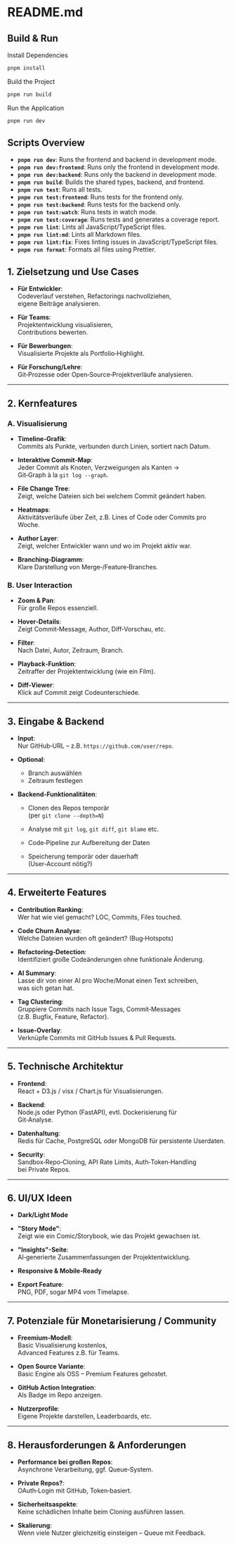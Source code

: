 # README.md

## Build & Run

Install Dependencies

```bash
pnpm install
```

Build the Project

```bash
pnpm run build
```

Run the Application

```bash
pnpm run dev
```

## Scripts Overview

- **`pnpm run dev`**: Runs the frontend and backend in development mode.
- **`pnpm run dev:frontend`**: Runs only the frontend in development mode.
- **`pnpm run dev:backend`**: Runs only the backend in development mode.
- **`pnpm run build`**: Builds the shared types, backend, and frontend.
- **`pnpm run test`**: Runs all tests.
- **`pnpm run test:frontend`**: Runs tests for the frontend only.
- **`pnpm run test:backend`**: Runs tests for the backend only.
- **`pnpm run test:watch`**: Runs tests in watch mode.
- **`pnpm run test:coverage`**: Runs tests and generates a coverage report.
- **`pnpm run lint`**: Lints all JavaScript/TypeScript files.
- **`pnpm run lint:md`**: Lints all Markdown files.
- **`pnpm run lint:fix`**: Fixes linting issues in JavaScript/TypeScript files.
- **`pnpm run format`**: Formats all files using Prettier.

## **1. Zielsetzung und Use Cases**

- **Für Entwickler**:  
  Codeverlauf verstehen, Refactorings nachvollziehen,  
  eigene Beiträge analysieren.

- **Für Teams**:  
  Projektentwicklung visualisieren,  
  Contributions bewerten.

- **Für Bewerbungen**:  
  Visualisierte Projekte als Portfolio‑Highlight.

- **Für Forschung/Lehre**:  
  Git‑Prozesse oder Open‑Source‑Projektverläufe analysieren.

---

## **2. Kernfeatures**

### **A. Visualisierung**

- **Timeline‑Grafik**:  
  Commits als Punkte, verbunden durch Linien, sortiert nach Datum.

- **Interaktive Commit‑Map**:  
  Jeder Commit als Knoten, Verzweigungen als Kanten →  
  Git‑Graph à la `git log --graph`.

- **File Change Tree**:  
  Zeigt, welche Dateien sich bei welchem Commit geändert haben.

- **Heatmaps**:  
  Aktivitätsverläufe über Zeit, z.B. Lines of Code oder Commits pro Woche.

- **Author Layer**:  
  Zeigt, welcher Entwickler wann und wo im Projekt aktiv war.

- **Branching‑Diagramm**:  
  Klare Darstellung von Merge‑/Feature‑Branches.

### **B. User Interaction**

- **Zoom & Pan**:  
  Für große Repos essenziell.

- **Hover‑Details**:  
  Zeigt Commit‑Message, Author, Diff‑Vorschau, etc.

- **Filter**:  
  Nach Datei, Autor, Zeitraum, Branch.

- **Playback‑Funktion**:  
  Zeitraffer der Projektentwicklung (wie ein Film).

- **Diff‑Viewer**:  
  Klick auf Commit zeigt Codeunterschiede.

---

## **3. Eingabe & Backend**

- **Input**:  
  Nur GitHub‑URL – z.B. `https://github.com/user/repo`.

- **Optional**:

  - Branch auswählen
  - Zeitraum festlegen

- **Backend‑Funktionalitäten**:

  - Clonen des Repos temporär  
    (per `git clone --depth=N`)

  - Analyse mit `git log`, `git diff`, `git blame` etc.

  - Code‑Pipeline zur Aufbereitung der Daten

  - Speicherung temporär oder dauerhaft  
    (User‑Account nötig?)

---

## **4. Erweiterte Features**

- **Contribution Ranking**:  
  Wer hat wie viel gemacht? LOC, Commits, Files touched.

- **Code Churn Analyse**:  
  Welche Dateien wurden oft geändert? (Bug‑Hotspots)

- **Refactoring‑Detection**:  
  Identifiziert große Codeänderungen ohne funktionale Änderung.

- **AI Summary**:  
  Lasse dir von einer AI pro Woche/Monat einen Text schreiben,  
  was sich getan hat.

- **Tag Clustering**:  
  Gruppiere Commits nach Issue Tags, Commit‑Messages  
  (z.B. Bugfix, Feature, Refactor).

- **Issue‑Overlay**:  
  Verknüpfe Commits mit GitHub Issues & Pull Requests.

---

## **5. Technische Architektur**

- **Frontend**:  
  React + D3.js / visx / Chart.js für Visualisierungen.

- **Backend**:  
  Node.js oder Python (FastAPI), evtl. Dockerisierung für  
  Git‑Analyse.

- **Datenhaltung**:  
  Redis für Cache, PostgreSQL oder MongoDB für persistente Userdaten.

- **Security**:  
  Sandbox‑Repo‑Cloning, API Rate Limits, Auth‑Token‑Handling  
  bei Private Repos.

---

## **6. UI/UX Ideen**

- **Dark/Light Mode**

- **"Story Mode"**:  
  Zeigt wie ein Comic/Storybook, wie das Projekt gewachsen ist.

- **"Insights"-Seite**:  
  AI‑generierte Zusammenfassungen der Projektentwicklung.

- **Responsive & Mobile‑Ready**

- **Export Feature**:  
  PNG, PDF, sogar MP4 vom Timelapse.

---

## **7. Potenziale für Monetarisierung / Community**

- **Freemium‑Modell**:  
  Basic Visualisierung kostenlos,  
  Advanced Features z.B. für Teams.

- **Open Source Variante**:  
  Basic Engine als OSS – Premium Features gehostet.

- **GitHub Action Integration**:  
  Als Badge im Repo anzeigen.

- **Nutzerprofile**:  
  Eigene Projekte darstellen, Leaderboards, etc.

---

## **8. Herausforderungen & Anforderungen**

- **Performance bei großen Repos**:  
  Asynchrone Verarbeitung, ggf. Queue‑System.

- **Private Repos?**:  
  OAuth‑Login mit GitHub, Token‑basiert.

- **Sicherheitsaspekte**:  
  Keine schädlichen Inhalte beim Cloning ausführen lassen.

- **Skalierung**:  
  Wenn viele Nutzer gleichzeitig einsteigen – Queue mit Feedback.
